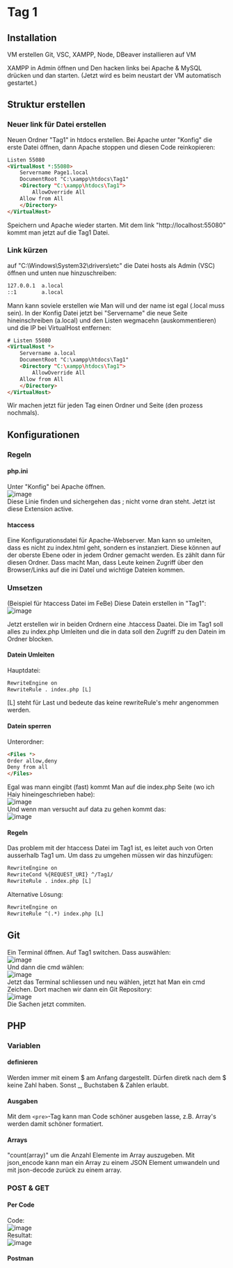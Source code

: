 # Tag 1
## Installation
VM erstellen
Git, VSC, XAMPP, Node, DBeaver installieren auf VM

XAMPP in Admin öffnen und Den hacken links bei Apache & MySQL drücken und dan starten. (Jetzt wird es beim neustart der VM automatisch gestartet.)

## Struktur erstellen
### Neuer link für Datei erstellen
Neuen Ordner "Tag1" in htdocs erstellen.
Bei Apache unter "Konfig" die erste Datei öffnen, dann Apache stoppen und diesen Code reinkopieren:
```html
Listen 55080
<VirtualHost *:55080>
    Servername Page1.local
    DocumentRoot "C:\xampp\htdocs\Tag1"
    <Directory "C:\xampp\htdocs\Tag1">
        AllowOverride All
	Allow from All
    </Directory>
</VirtualHost>
```
Speichern und Apache wieder starten.
Mit dem link "http://localhost:55080" kommt man jetzt auf die Tag1 Datei.

### Link kürzen
auf "C:\Windows\System32\drivers\etc" die Datei hosts als Admin (VSC) öffnen und unten nue hinzuschreiben:
```html
127.0.0.1  a.local
::1        a.local
```
Mann kann soviele erstellen wie Man will und der name ist egal (.local muss sein).
In der Konfig Datei jetzt bei "Servername" die neue Seite hineinschreiben (a.local) und den Listen wegmacehn (auskommentieren) und die IP bei VirtualHost entfernen:
```html
# Listen 55080
<VirtualHost *>
    Servername a.local
    DocumentRoot "C:\xampp\htdocs\Tag1"
    <Directory "C:\xampp\htdocs\Tag1">
        AllowOverride All
	Allow from All
    </Directory>
</VirtualHost>
```
Wir machen jetzt für jeden Tag einen Ordner und Seite (den prozess nochmals).

## Konfigurationen
### Regeln
#### php.ini
Unter "Konfig" bei Apache öffnen.<br>
![image](https://github.com/user-attachments/assets/ec4024e0-fb3c-4bca-8470-d673fb6c4ee5)<br>
Diese Linie finden und sichergehen das ; nicht vorne dran steht.
Jetzt ist diese Extension active.

#### htaccess
Eine Konfigurationsdatei für Apache-Webserver.
Man kann so umleiten, dass es nicht zu index.html geht, sondern es instanziert.
Diese können auf der oberste Ebene oder in jedem Ordner gemacht werden. Es zählt dann für diesen Ordner.
Dass macht Man, dass Leute keinen Zugriff über den Browser/Links auf die ini Dateî und wichtige Dateien kommen.

### Umsetzen
(Beispiel für htaccess Datei im FeBe)
Diese Datein erstellen in "Tag1":<br>
![image](https://github.com/user-attachments/assets/992eef20-b960-4cfc-8e7b-eaeb9f55ee03)<br>

Jetzt erstellen wir in beiden Ordnern eine .htaccess Daatei.
Die im Tag1 soll alles zu index.php Umleiten und die in data soll den Zugriff zu den Datein im Ordner blocken.
#### Datein Umleiten
Hauptdatei:
```html
RewriteEngine on
RewriteRule . index.php [L]
```
[L] steht für Last und bedeute das keine rewriteRule's mehr angenommen werden.
#### Datein sperren
Unterordner:
```html
<Files *>
Order allow,deny
Deny from all
</Files>
```
Egal was mann eingibt (fast) kommt Man auf die index.php Seite (wo ich Haiy hineingeschrieben habe):<br>
![image](https://github.com/user-attachments/assets/41c73585-108e-4110-95ce-8f327a7bdb66)<br>
Und wenn man versucht auf data zu gehen kommt das:<br>
![image](https://github.com/user-attachments/assets/6a7f9235-2029-47b4-ab17-0e273b67267b)<br>
#### Regeln
Das problem mit der htaccess Datei im Tag1 ist, es leitet auch von Orten ausserhalb Tag1 um.
Um dass zu umgehen müssen wir das hinzufügen:
```html
RewriteEngine on
RewriteCond %{REQUEST_URI} ^/Tag1/
RewriteRule . index.php [L]
```
Alternative Lösung:
```html
RewriteEngine on
RewriteRule ^(.*) index.php [L]
```
## Git
Ein Terminal öffnen.
Auf Tag1 switchen.
Dass auswählen:<br>
![image](https://github.com/user-attachments/assets/b5e4161c-1c16-4319-95ce-39b56b37494a)<br>
Und dann die cmd wählen:<br>
![image](https://github.com/user-attachments/assets/81a8067e-0d7b-4814-879d-1830a1d0f97c)<br>
Jetzt das Terminal schliessen und neu wählen, jetzt hat Man ein cmd Zeichen.
Dort machen wir dann ein Git Repository:<br>
![image](https://github.com/user-attachments/assets/ace070ff-25fb-4406-831a-4986479a60a7)<br>
Die Sachen jetzt commiten.
## PHP
### Variablen
#### definieren
Werden immer mit einem $ am Anfang dargestellt.
Dürfen diretk nach dem $ keine Zahl haben.
Sonst _, Buchstaben & Zahlen erlaubt.
#### Ausgaben
Mit dem ```<pre>```-Tag kann man Code schöner ausgeben lasse, z.B. Array's werden damit schöner formatiert.
#### Arrays
"count(array)" um die Anzahl Elemente im Array auszugeben.
Mit json_encode kann man ein Array zu einem JSON Element umwandeln und mit json-decode zurück zu einem array.
### POST & GET
#### Per Code
Code:<br>
![image](https://github.com/user-attachments/assets/efa2f045-5e2b-4d47-9328-80b1658311ae)<br>
Resultat:<br>
![image](https://github.com/user-attachments/assets/3203110a-b3f5-4fa6-8afd-d21388098628)<br>
#### Postman
